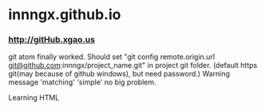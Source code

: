 # innngx.github.io
### <a href=http://github.xgao.us>http://gitHub.xgao.us</a>

git atom finally worked. Should set "git config remote.origin.url git@github.com:innngx/project_name.git" in project git folder. (default https git(may because of github windows), but need password.) Warning message 'matching' 'simple' no big problem.

Learning HTML
